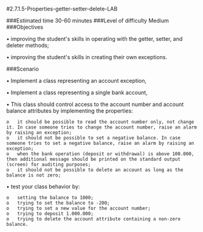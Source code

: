 #2.7.1.5-Properties-getter-setter-delete-LAB

###Estimated time
30-60 minutes
###Level of difficulty
Medium
###Objectives

•	improving the student's skills in operating with the getter, setter, and deleter methods;

•	improving the student's skills in creating their own exceptions.

###Scenario

•	Implement a class representing an account exception,

•	Implement a class representing a single bank account,

•	This class should control access to the account number and account balance attributes by implementing the properties:

    o	it should be possible to read the account number only, not change it. In case someone tries to change the account number, raise an alarm by raising an exception;
    o	it should not be possible to set a negative balance. In case someone tries to set a negative balance, raise an alarm by raising an exception;
    o	when the bank operation (deposit or withdrawal) is above 100.000, then additional message should be printed on the standard output (screen) for auditing purposes;
    o	it should not be possible to delete an account as long as the balance is not zero;

•	test your class behavior by:

    o	setting the balance to 1000;
    o	trying to set the balance to -200;
    o	trying to set a new value for the account number;
    o	trying to deposit 1.000.000;
    o	trying to delete the account attribute containing a non-zero balance.
